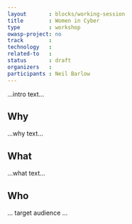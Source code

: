 ```yaml
---
layout       : blocks/working-session
title        : Women in Cyber
type         : workshop
owasp-project: no
track        :
technology   :
related-to   :
status       : draft
organizers   :
participants : Neil Barlow
---
```


...intro text...

## Why

...why text...

## What

...what text...

## Who

... target audience ...